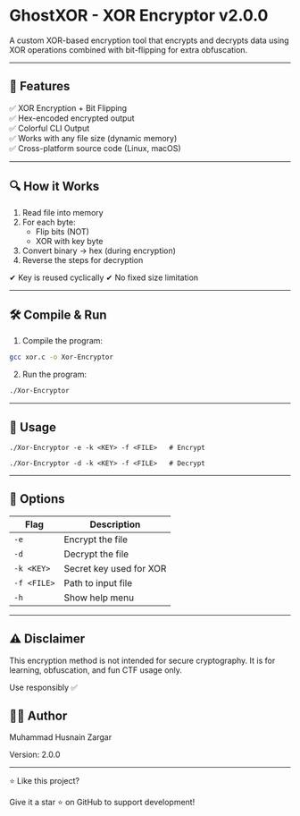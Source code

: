 # GhostXOR - XOR Encryptor v2.0.0

A custom XOR-based encryption tool that encrypts and decrypts data using XOR operations combined with bit-flipping for extra obfuscation. 

---

## 📌 Features

✅ XOR Encryption + Bit Flipping  
✅ Hex-encoded encrypted output  
✅ Colorful CLI Output  
✅ Works with any file size (dynamic memory)  
✅ Cross-platform source code (Linux, macOS)

---

## 🔍 How it Works 

1. Read file into memory
2. For each byte:
   - Flip bits (NOT)
   - XOR with key byte
3. Convert binary → hex (during encryption)
4. Reverse the steps for decryption

✔ Key is reused cyclically
✔ No fixed size limitation

---

## 🛠️ Compile & Run

1. Compile the program:
```bash
gcc xor.c -o Xor-Encryptor
```
2. Run the program:
   
```bash
./Xor-Encryptor
```

---

## 📌 Usage
```
./Xor-Encryptor -e -k <KEY> -f <FILE>   # Encrypt
```
```
./Xor-Encryptor -d -k <KEY> -f <FILE>   # Decrypt
```

---

## 🔑 Options
| Flag        | Description             |
| ----------- | ----------------------- |
| `-e`        | Encrypt the file        |
| `-d`        | Decrypt the file        |
| `-k <KEY>`  | Secret key used for XOR |
| `-f <FILE>` | Path to input file      |
| `-h`        | Show help menu          |

---

## ⚠️ Disclaimer

This encryption method is not intended for secure cryptography.
It is for learning, obfuscation, and fun CTF usage only.

Use responsibly ✅

## 👨‍💻 Author

Muhammad Husnain Zargar

Version: 2.0.0

---

⭐ Like this project?

Give it a star ⭐ on GitHub to support development!
